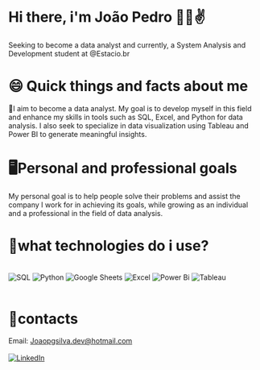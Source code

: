 #    Hi there, i'm João Pedro 🙋‍♂️✌️
Seeking to become a data analyst and currently, a System Analysis and Development student at @Estacio.br



#   😄 Quick things and facts about me 
🤙I aim to become a data analyst. My goal is to develop myself in this field and enhance my skills in tools such as SQL, Excel, and Python for data analysis. I also seek to specialize in data visualization using Tableau and Power BI to generate meaningful insights.

# 🖥️Personal and professional goals

My personal goal is to help people solve their problems and assist the company I work for in achieving its goals, while growing as an individual and a professional in the field of data analysis.

# 🤟what technologies do i use?

<div style="display: inline_block"><br/>
    <img align="center" alt="SQL" src="https://img.shields.io/badge/PostgreSQL-316192?style=for-the-badge&logo=postgresql&logoColor=white" />
    <img align="center" alt="Python" src="https://img.shields.io/badge/Python-3776AB?style=for-the-badge&logo=python&logoColor=white" />
    <img align="center" alt="Google Sheets" src="https://img.shields.io/badge/Google%20Sheets-34A853?style=for-the-badge&logo=google-sheets&logoColor=white" />
    <img align="center" alt="Excel" src="https://img.shields.io/badge/Microsoft_Excel-217346?style=for-the-badge&logo=microsoft-excel&logoColor=white" />
    <img align="center" alt="Power Bi" src="https://img.shields.io/badge/PowerBI-F2C811?style=for-the-badge&logo=Power%20BI&logoColor=white" />
    <img align="center" alt="Tableau" src="https://img.shields.io/badge/Tableau-E97627?style=for-the-badge&logo=Tableau&logoColor=white" />
    
   

</div>
<br>
 
# 📧contacts
Email: Joaopgsilva.dev@hotmail.com 
<br>
<br>
[![LinkedIn](https://img.shields.io/badge/-LinkedIn-blue?style=flat-square&logo=linkedin&logoColor=white&link=https://www.linkedin.com/in/joão-pedro-gomes-da-silva-bb157922a/)](https://www.linkedin.com/in/joão-pedro-gomes-da-silva-bb157922a/)


